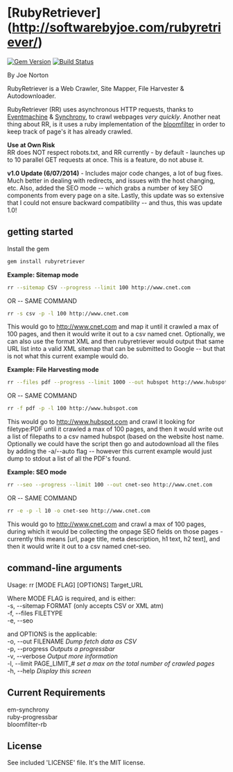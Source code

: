 [RubyRetriever] (http://softwarebyjoe.com/rubyretriever/)  
==============
[![Gem Version](https://badge.fury.io/rb/rubyretriever.svg)](http://badge.fury.io/rb/rubyretriever)  [![Build Status](https://travis-ci.org/joenorton/rubyretriever.svg?branch=master)](https://travis-ci.org/joenorton/rubyretriever)  
  
By Joe Norton  

RubyRetriever is a Web Crawler, Site Mapper, File Harvester & Autodownloader.

RubyRetriever (RR) uses asynchronous HTTP requests, thanks to [Eventmachine](https://github.com/eventmachine/eventmachine) & [Synchrony](https://github.com/igrigorik/em-synchrony), to crawl webpages *very quickly*.  Another neat thing about RR, is it uses a ruby implementation of the [bloomfilter](https://github.com/igrigorik/bloomfilter-rb) in order to keep track of page's it has already crawled.

**Use at Own Risk**   
RR does NOT respect robots.txt, and RR currently - by default - launches up to 10 parallel GET requests at once. This is a feature, do not abuse it.

**v1.0 Update (6/07/2014)** - Includes major code changes, a lot of bug fixes. Much better in dealing with redirects, and issues with the host changing, etc. Also, added the SEO mode -- which grabs a number of key SEO components from every page on a site. Lastly, this update was so extensive that I could not ensure backward compatibility -- and thus, this was update 1.0!  

  
getting started   
-----------
Install the gem
```sh
gem install rubyretriever
```  

 **Example: Sitemap mode**  
```sh
rr --sitemap CSV --progress --limit 100 http://www.cnet.com
```  
OR -- SAME COMMAND  
```sh
rr -s csv -p -l 100 http://www.cnet.com
```  
  
This would go to http://www.cnet.com and map it until it crawled a max of 100 pages, and then it would write it out to a csv named cnet. Optionally, we can also use the format XML and then rubyretriever would output that same URL list into a valid XML sitemap that can be submitted to Google -- but that is not what this current example would do.  
  
 **Example: File Harvesting mode**  
```sh
rr --files pdf --progress --limit 1000 --out hubspot http://www.hubspot.com
```  
OR -- SAME COMMAND  
```sh
rr -f pdf -p -l 100 http://www.hubspot.com
```  
  
This would go to http://www.hubspot.com and crawl it looking for filetype:PDF until it crawled a max of 100 pages, and then it would write out a list of filepaths to a csv named hubspot (based on the website host name. Optionally we could have the script then go and autodownload all the files by adding the -a/--auto flag -- however this current example would just dump to stdout a list of all the PDF's found.

**Example: SEO mode**  
```sh
rr --seo --progress --limit 100 --out cnet-seo http://www.cnet.com
```  
OR -- SAME COMMAND  
```sh
rr -e -p -l 10 -o cnet-seo http://www.cnet.com
```  
  
This would go to http://www.cnet.com and crawl a max of 100 pages, during which it would be collecting the onpage SEO fields on those pages - currently this means [url, page title, meta description, h1 text, h2 text], and then it would write it out to a csv named cnet-seo.
  

command-line arguments
-----------------------
Usage: rr [MODE FLAG] [OPTIONS] Target_URL  

Where MODE FLAG is required, and is either:  
	-s, --sitemap FORMAT  (only accepts CSV or XML atm)  
	-f, --files FILETYPE  
	-e, --seo  
  
and OPTIONS is the applicable:  
    -o, --out FILENAME                  *Dump fetch data as CSV*  
    -p, --progress						*Outputs a progressbar*  
    -v, --verbose                       *Output more information*  
    -l, --limit PAGE_LIMIT_#            *set a max on the total number of crawled pages*  
    -h, --help                          *Display this screen*  
  
Current Requirements
------------ 
em-synchrony  
ruby-progressbar  
bloomfilter-rb  

License
-------  
See included 'LICENSE' file. It's the MIT license.